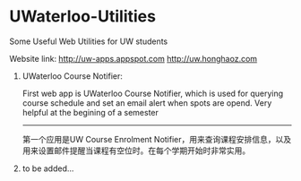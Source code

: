 UWaterloo-Utilities
===================

Some Useful Web Utilities for UW students

Website link:
http://uw-apps.appspot.com
http://uw.honghaoz.com

1. UWaterloo Course Notifier:

   First web app is UWaterloo Course Notifier, which is used for querying course schedule and set an email alert when spots are opend. Very helpful at the begining of a semester
   ___
   第一个应用是UW Course Enrolment Notifier，用来查询课程安排信息，以及用来设置邮件提醒当课程有空位时。在每个学期开始时非常实用。
   
2. to be added...
